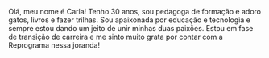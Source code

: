 Olá, meu nome é Carla! Tenho 30 anos, sou pedagoga de formação e adoro gatos, livros e fazer trilhas. Sou apaixonada por educação e tecnologia e sempre estou dando um jeito de unir minhas duas paixões. Estou em fase de transição de carreira e me sinto muito grata por contar com a Reprograma nessa joranda!